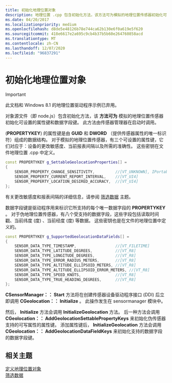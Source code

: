 ```yaml
---
title: 初始化地理位置对象
description: 地理位置 .cpp 包含初始化方法，该方法可为模拟的地理位置传感器初始化可设置的属性键和数据字段键。
ms.date: 04/20/2017
ms.localizationpriority: medium
ms.openlocfilehash: d8de5e48126b78e744ca62b130e6f0a619e5f620
ms.sourcegitcommit: 418e6617e2a695c9cb4b37b5b60e264760858acd
ms.translationtype: MT
ms.contentlocale: zh-CN
ms.lasthandoff: 12/07/2020
ms.locfileid: "96837291"
---
```

# <a name="initializing-the-geolocation-object"></a>初始化地理位置对象

> [!IMPORTANT] 
> 此文档和 Windows 8.1 的地理位置驱动程序示例已弃用。

对象源文件（即 node.js）包含初始化方法，该 **方法可为** 模拟的地理位置传感器初始化可设置的属性键和数据字段键。 此方法由传感器管理器在启动时调用。

 (**PROPERTYKEY**) 的属性键是由 **GUID** 和 **DWORD** （提供传感器属性的唯一标识符）组成的数据结构。 对于模拟的地理位置传感器，有三个可设置的属性键，它们对应于：设备的更改敏感度、当前报表间隔以及所需的准确性。 这些密钥在文件地理位置 .cpp 中定义。

```cpp
const PROPERTYKEY g_SettableGeolocationProperties[] =
{
    SENSOR_PROPERTY_CHANGE_SENSITIVITY,         //[VT_UNKNOWN], IPortableDeviceValues
    SENSOR_PROPERTY_CURRENT_REPORT_INTERVAL,    //[VT_UI4]
    SENSOR_PROPERTY_LOCATION_DESIRED_ACCURACY,  //[VT_UI4]
};
```

有关更改敏感度和报表间隔的详细信息，请参阅 [筛选数据](../sensors/filtering-data.md) 主题。

数据字段键是驱动程序用来标识它所支持的每个唯一数据字段的 **PROPERTYKEY** 。 对于伪地理位置传感器，有八个受支持的数据字段，这些字段包括读取时间戳、当前纬度 (度) 、当前经度 (度) 等数据。 这些密钥也是在文件的地理位置中定义的。

```cpp
const PROPERTYKEY g_SupportedGeolocationDataFields[] =
{
    SENSOR_DATA_TYPE_TIMESTAMP,                 //[VT_FILETIME]
    SENSOR_DATA_TYPE_LATITUDE_DEGREES,          //[VT_R8]
    SENSOR_DATA_TYPE_LONGITUDE_DEGREES,         //[VT_R8]
    SENSOR_DATA_TYPE_ERROR_RADIUS_METERS,       //[VT_R8]
    SENSOR_DATA_TYPE_ALTITUDE_ELLIPSOID_METERS, //[VT_R8]
    SENSOR_DATA_TYPE_ALTITUDE_ELLIPSOID_ERROR_METERS, //[VT_R8]
    SENSOR_DATA_TYPE_SPEED_KNOTS,               //[VT_R8]
    SENSOR_DATA_TYPE_TRUE_HEADING_DEGREES,      //[VT_R8]
};
```

**CSensorManager：： Start** 方法将在创建传感器设备驱动程序接口 (DDI) 后立即调用 **CGeolocation：： Initialize** 。 此操作发生在 sensormanager 模块中。

然后， **Initialize** 方法会调用 **InitializeGeolocation** 方法。 后一种方法会调用 **CGeolocation：： AddGeolocationSettablePropertyKeys** 来初始化伪传感器支持的可写属性的属性键。 添加属性键后， **InitializeGeolocation** 方法会调用 **CGeolocation：： AddGeolocationDataFieldKeys** 来初始化支持的数据字段的数据字段键。

## <a name="related-topics"></a>相关主题
[定义地理位置对象](defining-the-geolocation-object.md)  
[筛选数据](../sensors/filtering-data.md)
